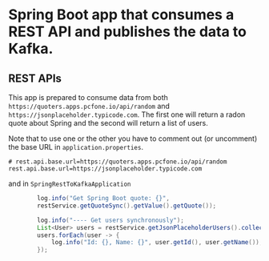 # Spring Boot app that consumes a REST API and publishes the data to Kafka.

## REST APIs
This app is prepared to consume data from both `https://quoters.apps.pcfone.io/api/random` and `https://jsonplaceholder.typicode.com`.
The first one will return a radon quote about Spring and the second will return a list of users.

Note that to use one or the other you have to comment out (or uncomment) the base URL in `application.properties`.

```
# rest.api.base.url=https://quoters.apps.pcfone.io/api/random
rest.api.base.url=https://jsonplaceholder.typicode.com
```
and in `SpringRestToKafkaApplication`
```java
		log.info("Get Spring Boot quote: {}",
		restService.getQuoteSync().getValue().getQuote());

		log.info("---- Get users synchronously");
		List<User> users = restService.getJsonPlaceholderUsers().collectList().block();
		users.forEach(user -> {
			log.info("Id: {}, Name: {}", user.getId(), user.getName());
		});
```





